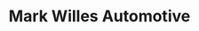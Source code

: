 ---
title: "Mark Willes Automotive"
url: /port-perry/mark-willes-automotive/
shop: Autowerkstatt
---